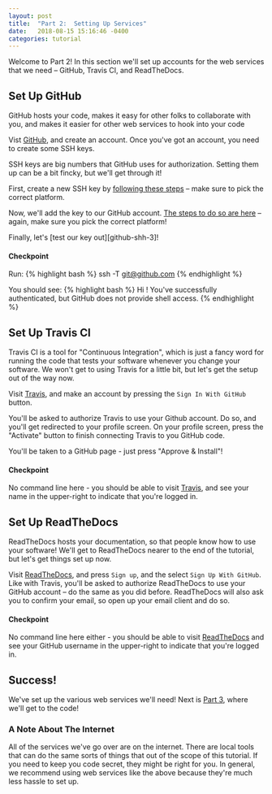 ```yaml
---
layout: post
title:  "Part 2:  Setting Up Services"
date:   2018-08-15 15:16:46 -0400
categories: tutorial
---
```


Welcome to Part 2!  In this section we'll set up accounts for the web services that we need – GitHub, Travis CI, and ReadTheDocs.  


## Set Up GitHub
GitHub hosts your code, makes it easy for other folks to collaborate with you, and makes it easier for other web services to hook into your code

Vist [GitHub][github-main], and create an account.  Once you've got an account, you need to create some SSH keys.

SSH keys are big numbers that GitHub uses for authorization.  Setting them up can be a bit fincky, but we'll get through it!

First, create a new SSH key by [following these steps][github-ssh-1] – make sure to pick the correct platform.

Now, we'll add the key to our GitHub account.  [The steps to do so are here][github-ssh-2] – again, make sure you pick the correct platform!

Finally, let's [test our key out][github-shh-3]!

#### Checkpoint

Run:
{% highlight bash %}
ssh -T git@github.com
{% endhighlight %}

You should see:
{% highlight bash %}
Hi <your-username>! You've successfully authenticated, but GitHub does not provide shell access.
{% endhighlight %}


## Set Up Travis CI
Travis CI is a tool for "Continuous Integration", which is just a fancy word for running the code that tests your software whenever you change your software.
We won't get to using Travis for a little bit, but let's get the setup out of the way now.

Visit [Travis][travis-main], and make an account by pressing the `Sign In With GitHub` button.

You'll be asked to authorize Travis to use your Github account.  Do so, and you'll get redirected to your profile screen.  On your profile screen, press the "Activate" button to finish connecting Travis to you GitHub code.

You'll be taken to a GitHub page - just press "Approve & Install"!

#### Checkpoint

No command line here - you should be able to visit [Travis][travis-main], and see your name in the upper-right to indicate that you're logged in.


## Set Up ReadTheDocs
ReadTheDocs hosts your documentation, so that people know how to use your software!  We'll get to ReadTheDocs nearer to the end of the tutorial, but let's get things set up now.

Visit [ReadTheDocs][readthedocs-main], and press `Sign up`, and the select `Sign Up With GitHub`.  Like with Travis, you'll be asked to authorize ReadTheDocs to use your GitHub account – do the same as you did before.
ReadTheDocs will also ask you to confirm your email, so open up your email client and do so.

#### Checkpoint

No command line here either - you should be able to visit [ReadTheDocs][readthedocs-main] and see your GitHub username in the upper-right to indicate that you're logged in.

## Success!

We've set up the various web services we'll need!  Next is [Part 3][tutorial-part-3], where we'll get to the code!

### A Note About The Internet

All of the services we've go over are on the internet.  There are local tools that can do the same sorts of things that out of the scope of this tutorial.
If you need to keep you code secret, they might be right for you.  In general, we recommend using web services like the above because they're much less hassle to set up.

[python-download]: https://www.python.org/downloads
[github-main]: https://github.com
[github-ssh-1]: https://help.github.com/articles/generating-a-new-ssh-key-and-adding-it-to-the-ssh-agent 
[github-ssh-2]: https://help.github.com/articles/adding-a-new-ssh-key-to-your-github-account
[github-ssh-3]: https://help.github.com/articles/testing-your-ssh-connection
[travis-main]: https://travis-ci.org
[readthedocs-main]: https://readthedocs.org
[tutorial-part-3]: https://bmcfee.github.io/shablona/tutorial/2018/08/14/part-3.html 


